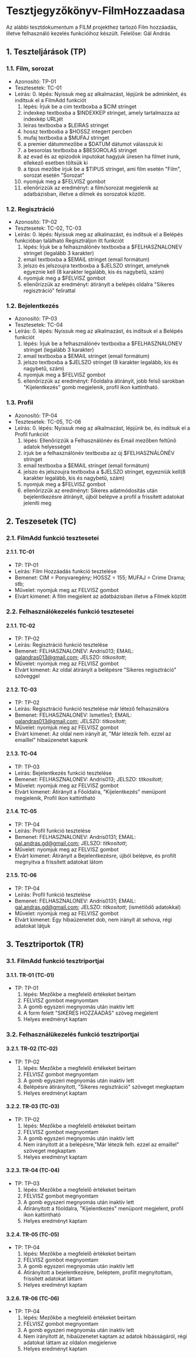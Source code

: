 # Tesztjegyzőkönyv-FilmHozzaadasa

Az alábbi tesztdokumentum a FILM projekthez tartozó Film hozzáadás, illetve felhasználó kezelés funkcióihoz készült. Felelőse: Gál András 

 

 

## 1. Teszteljárások (TP)

### 1.1. Film, sorozat 
- Azonosító: TP-01
- Tesztesetek: TC-01
- Leírás: 
    0. lépés: Nyissuk meg az alkalmazást, lépjünk be adminként, és indítsuk el a FilmAdd funkciót
    1. lépés: Írjuk be a cim textboxba a $CIM stringet
    2. indexkep textboxba a $INDEXKEP stringet, amely tartalmazza az indexkép URLjét
    3. leiras textboxba a $LEIRAS stringet
    4. hossz textboxba a $HOSSZ integert percben
    5. mufaj textboxba a $MUFAJ stringet
    6. a premier dátummezőbe a $DATUM dátumot válasszuk ki
    7. a besorolas textboxba a $BESOROLAS stringet
    8. az evad és az epizodok inputokat hagyjuk üresen ha filmet írunk, ellekező esetben töltsük ki
    9. a tipus mezőbe írjuk be a $TIPUS stringet, ami film esetén "Film", sorozat esetén "Sorozat"
    10. nyomjuk meg a $FELVISZ gombot
    11. ellenőrizzük az eredményt: a film/sorozat megjelenik az adatbázisban, illetve a dilmek és sorozatok között.

### 1.2. Regisztráció
- Azonosító: TP-02
- Tesztesetek: TC-02, TC-03
- Leírás:
  0. lépés: Nyissuk meg az alkalmazást, és indítsuk el a Belépés funkcióban található Regisztráljon itt funkciót
  1. lépés: Írjuk be a felhasználónév textboxba a $FELHASZNALONEV stringet (legalább 3 karakter)
  2. email textboxba a $EMAIL stringet (email formátum)
  3. jelszo és jelszoujra textboxba a $JELSZO stringet, amelynek egyeznie kell (8 karakter legalább, kis és nagybetű, szám)
  4. nyomjuk meg a $FELVISZ gombot
  6. ellenőrizzük az eredményt: átirányít a belépés oldalra "Sikeres regisztráció" felirattal

### 1.2. Bejelentkezés
- Azonosító: TP-03
- Tesztesetek: TC-04
- Leírás:
  0. lépés: Nyissuk meg az alkalmazást,  és indítsuk el a Belépés funkciót
  1. lépés: Írjuk be a felhasználónév textboxba a $FELHASZNALONEV stringet (legalább 3 karakter)
  2. email textboxba a $EMAIL stringet (email formátum)
  3. jelszo textboxba a $JELSZO stringet (8 karakter legalább, kis és nagybetű, szám)
  4. nyomjuk meg a $FELVISZ gombot
  6. ellenőrizzük az eredményt: Főoldalra átirányít, jobb felső sarokban "Kijelentkezés" gomb megjelenik, profil ikon kattintható.

### 1.3. Profil
- Azonosító: TP-04
- Tesztesetek: TC-05, TC-06
- Leírás:
  0. lépés: Nyissuk meg az alkalmazást, lépjünk be, és indítsuk el a Profil funkciót
  1. lépés: Ellenőrizzük a Felhasználónév és Email mezőben feltűnő adatok helyességét
  2. írjuk be a felhasználónév textboxba az új $FELHASZNÁLÓNÉV stringet
  3. email textboxba a $EMAIL stringet (email formátum)
  4. jelszo és jelszoujra textboxba a $JELSZO stringet, egyezniük kell(8 karakter legalább, kis és nagybetű, szám)
  5. nyomjuk meg a $FELVISZ gombot
  6. ellenőrizzük az eredményt: Sikeres adatmódosítás után bejelentkezésre átirányít, újból belépve a profil a frissített
      adatokat jeleníti meg



## 2. Teszesetek (TC)

### 2.1. FilmAdd funkció tesztesetei

#### 2.1.1. TC-01
- TP: TP-01
- Leírás: Film Hozzáadás funkció tesztelése
- Bemenet: CIM = Ponyvaregény; HOSSZ = 155; MUFAJ = Crime Drama; stb;
- Művelet: nyomjuk meg az FELVISZ gombot 
- Elvárt kimenet: A film megjelent az adatbázisban illetve a Filmek között

### 2.2. Felhasználókezelés funkció tesztesetei

#### 2.1.1. TC-02
- TP: TP-02
- Leírás: Regisztráció funkció tesztelése
- Bemenet: FELHASZNALONEV: Andris013; EMAIL: galandras013@gmail.com; JELSZO: *titkosított*;
- Művelet: nyomjuk meg az FELVISZ gombot
- Elvárt kimenet: Az oldal átirányít a belépésre "Sikeres regisztráció" szöveggel

#### 2.1.2. TC-03
- TP: TP-02
- Leírás: Regisztráció funkció tesztelése már létező felhasználóra
- Bemenet: FELHASZNALONEV: Ismetles1; EMAIL: galandras013@gmail.com; JELSZO: *titkosított*;
- Művelet: nyomjuk meg az FELVISZ gombot
- Elvárt kimenet: Az oldal nem irányít át, "Már létezik felh. ezzel az emaillel" hibaüzenetet kapunk

#### 2.1.3. TC-04
- TP: TP-03
- Leírás: Bejelentkezés funkció tesztelése
- Bemenet: FELHASZNALONEV: Andris013; JELSZO: *titkosított*;
- Művelet: nyomjuk meg az FELVISZ gombot
- Elvárt kimenet: Átirányít a Főoldalra, "Kijelentkezés" menüpont megjelenik, Profil ikon kattintható

#### 2.1.4. TC-05
- TP: TP-04
- Leírás: Profil funkció tesztelése
- Bemenet: FELHASZNALONEV: Andris0131; EMAIL: gal.andras.gd@gmail.com; JELSZO: *titkosított*;
- Művelet: nyomjuk meg az FELVISZ gombot
- Elvárt kimenet: Átirányít a Bejelentkezésre, újból belépve, és profilt megnyitva a frissített adatokat látom

#### 2.1.5. TC-06
- TP: TP-04
- Leírás: Profil funkció tesztelése
- Bemenet: FELHASZNALONEV: Andris0131; EMAIL: gal.andras.gd@gmail.com; JELSZO: *titkosított*; (ismétlődő adatokkal)
- Művelet: nyomjuk meg az FELVISZ gombot
- Elvárt kimenet: Egy hibaüzenetet dob, nem irányít át sehova, régi adatokat látjuk



## 3. Tesztriportok (TR)

### 3.1. FilmAdd funkció tesztriportjai

#### 3.1.1. TR-01 (TC-01)
- TP: TP-01
    1. lépés: Mezőkbe a megfelelő értékeket beírtam
    2. FELVISZ gombot megnyomtam
    3. A gomb egyszeri megnyomás után inaktív lett
    4. A form felett "SIKERES HOZZÁADÁS" szöveg megjelent
    5. Helyes eredményt kaptam

### 3.2. Felhasználükezelés funkció tesztriportjai

#### 3.2.1. TR-02 (TC-02)
- TP: TP-02
  1. lépés: Mezőkbe a megfelelő értékeket beírtam
  2. FELVISZ gombot megnyomtam
  3. A gomb egyszeri megnyomás után inaktív lett
  4. Belépésre átirányított, "Sikeres regisztráció" szöveget megkaptam
  5. Helyes eredményt kaptam

#### 3.2.2. TR-03 (TC-03)
- TP: TP-02
  1. lépés: Mezőkbe a megfelelő értékeket beírtam
  2. FELVISZ gombot megnyomtam
  3. A gomb egyszeri megnyomás után inaktív lett
  4. Nem irányított át a belépésre,"Már létezik felh. ezzel az emaillel" szöveget megkaptam
  5. Helyes eredményt kaptam

#### 3.2.3. TR-04 (TC-04)
- TP: TP-03
  1. lépés: Mezőkbe a megfelelő értékeket beírtam
  2. FELVISZ gombot megnyomtam
  3. A gomb egyszeri megnyomás után inaktív lett
  4. Átirányított a föoldalra, "Kijelentkezés" menüpont megjelent, profil ikon kattintható
  5. Helyes eredményt kaptam

#### 3.2.4. TR-05 (TC-05)
- TP: TP-04
  1. lépés: Mezőkbe a megfelelő értékeket beírtam
  2. FELVISZ gombot megnyomtam
  3. A gomb egyszeri megnyomás után inaktív lett
  4. Átirányított a bejelentkezésre, beléptem, profilt megnyitottam, frissített adatokat láttam
  5. Helyes eredményt kaptam

#### 3.2.6. TR-06 (TC-06)
- TP: TP-04
  1. lépés: Mezőkbe a megfelelő értékeket beírtam
  2. FELVISZ gombot megnyomtam
  3. A gomb egyszeri megnyomás után inaktív lett
  4. Nem irányított át, hibaüzenetet kaptam az adatok hibásságáról, régi adatokat láttam az oldalon megjelenve
  5. Helyes eredményt kaptam
    



    